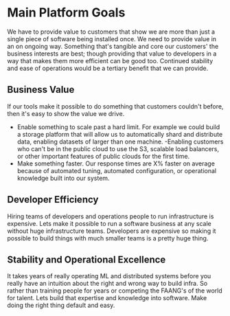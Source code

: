 # Main Platform Goals

We have to provide value to customers that show we are more than just a single piece of software being installed once. We need to provide value in an on ongoing way. Something that's tangible and core our customers' the business interests are best; though providing that value to developers in a way that makes them more efficient can be good too. Continued stability and ease of operations would be a tertiary benefit that we can provide.

## Business Value

If our tools make it possible to do something that customers couldn't before, then it's easy to show the value we drive.

- Enable something to scale past a hard limit. For example we could build a storage platform that will allow us to automatically shard and distribute data, enabling datasets of larger than one machine.
-Enabling customers who can't be in the public cloud to use the S3, scalable load balancers, or other important features of public clouds for the first time.
- Make something faster. Our response times are X% faster on average because of automated tuning, automated configuration, or operational knowledge built into our system.

## Developer Efficiency

Hiring teams of developers and operations people to run infrastructure is expensive. Lets make it possible to run a software business at any scale without huge infrastructure teams. Developers are expensive so making it possible to build things with much smaller teams is a pretty huge thing.

## Stability and Operational Excellence

It takes years of really operating ML and distributed systems before you really have an intuition about the right and wrong way to build infra. So rather than training people for years or competing the FAANG's of the world for talent. Lets build that expertise and knowledge into software. Make doing the right thing default and easy.
